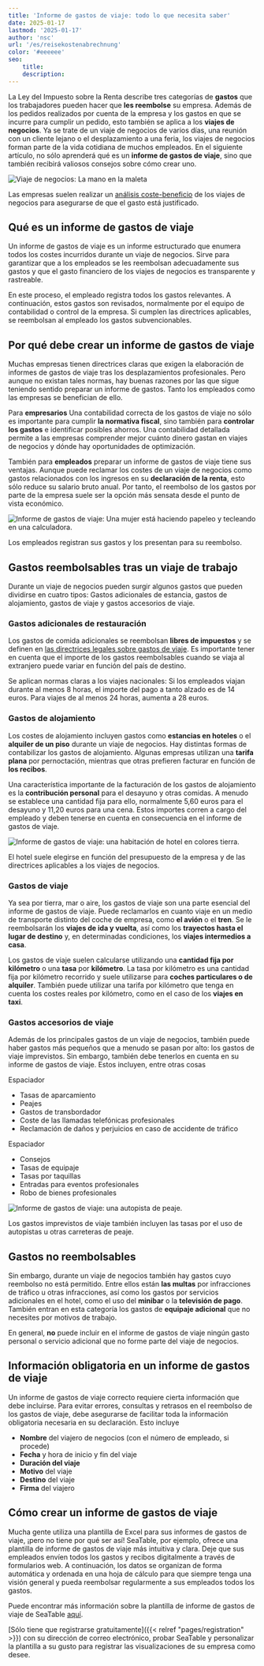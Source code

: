 ```yaml
---
title: 'Informe de gastos de viaje: todo lo que necesita saber'
date: 2025-01-17
lastmod: '2025-01-17'
author: 'nsc'
url: '/es/reisekostenabrechnung'
color: '#eeeeee'
seo:
    title:
    description:
---
```


La Ley del Impuesto sobre la Renta describe tres categorías de **gastos** que los trabajadores pueden hacer que **les reembolse** su empresa. Además de los pedidos realizados por cuenta de la empresa y los gastos en que se incurre para cumplir un pedido, esto también se aplica a los **viajes de negocios**. Ya se trate de un viaje de negocios de varios días, una reunión con un cliente lejano o el desplazamiento a una feria, los viajes de negocios forman parte de la vida cotidiana de muchos empleados. En el siguiente artículo, no sólo aprenderá qué es un **informe de gastos de viaje**, sino que también recibirá valiosos consejos sobre cómo crear uno.

![Viaje de negocios: La mano en la maleta](images/guests-with-suitcases-hotel-reception-711x474.jpg)

Las empresas suelen realizar un [análisis coste-beneficio](https://seatable.io/es/kosten-nutzen-analyse-vorlage/) de los viajes de negocios para asegurarse de que el gasto está justificado.

## Qué es un informe de gastos de viaje

Un informe de gastos de viaje es un informe estructurado que enumera todos los costes incurridos durante un viaje de negocios. Sirve para garantizar que a los empleados se les reembolsan adecuadamente sus gastos y que el gasto financiero de los viajes de negocios es transparente y rastreable.

En este proceso, el empleado registra todos los gastos relevantes. A continuación, estos gastos son revisados, normalmente por el equipo de contabilidad o control de la empresa. Si cumplen las directrices aplicables, se reembolsan al empleado los gastos subvencionables.

## Por qué debe crear un informe de gastos de viaje

Muchas empresas tienen directrices claras que exigen la elaboración de informes de gastos de viaje tras los desplazamientos profesionales. Pero aunque no existan tales normas, hay buenas razones por las que sigue teniendo sentido preparar un informe de gastos. Tanto los empleados como las empresas se benefician de ello.

Para **empresarios** Una contabilidad correcta de los gastos de viaje no sólo es importante para cumplir **la normativa fiscal**, sino también para **controlar los gastos** e identificar posibles ahorros. Una contabilidad detallada permite a las empresas comprender mejor cuánto dinero gastan en viajes de negocios y dónde hay oportunidades de optimización.

También para **empleados** preparar un informe de gastos de viaje tiene sus ventajas. Aunque puede reclamar los costes de un viaje de negocios como gastos relacionados con los ingresos en su **declaración de la renta**, esto sólo reduce su salario bruto anual. Por tanto, el reembolso de los gastos por parte de la empresa suele ser la opción más sensata desde el punto de vista económico.

![Informe de gastos de viaje: Una mujer está haciendo papeleo y tecleando en una calculadora.](images/entrepreneur-working-with-bills-711x474.jpg)

Los empleados registran sus gastos y los presentan para su reembolso.

## Gastos reembolsables tras un viaje de trabajo

Durante un viaje de negocios pueden surgir algunos gastos que pueden dividirse en cuatro tipos: Gastos adicionales de estancia, gastos de alojamiento, gastos de viaje y gastos accesorios de viaje.

### Gastos adicionales de restauración

Los gastos de comida adicionales se reembolsan **libres de impuestos** y se definen en [las directrices legales sobre gastos de viaje](https://www.bva.bund.de/SharedDocs/Downloads/DE/Bundesbedienstete/Mobilitaet-Reisen/RV_RK_TG_UK/Rechtsgrundlagen/Dienstreisen/bmf_erlass_201125_steuerliche_Behandlung_RK_AN.pdf?__blob=publicationFile&v=5). Es importante tener en cuenta que el importe de los gastos reembolsables cuando se viaja al extranjero puede variar en función del país de destino.

Se aplican normas claras a los viajes nacionales: Si los empleados viajan durante al menos 8 horas, el importe del pago a tanto alzado es de 14 euros. Para viajes de al menos 24 horas, aumenta a 28 euros.

### Gastos de alojamiento

Los costes de alojamiento incluyen gastos como **estancias en hoteles** o el **alquiler de un piso** durante un viaje de negocios. Hay distintas formas de contabilizar los gastos de alojamiento. Algunas empresas utilizan una **tarifa plana** por pernoctación, mientras que otras prefieren facturar en función de **los recibos**.

Una característica importante de la facturación de los gastos de alojamiento es la **contribución personal** para el desayuno y otras comidas. A menudo se establece una cantidad fija para ello, normalmente 5,60 euros para el desayuno y 11,20 euros para una cena. Estos importes corren a cargo del empleado y deben tenerse en cuenta en consecuencia en el informe de gastos de viaje.

![Informe de gastos de viaje: una habitación de hotel en colores tierra.](images/pexels-pixabay-164595-711x474.jpg)

El hotel suele elegirse en función del presupuesto de la empresa y de las directrices aplicables a los viajes de negocios.

### Gastos de viaje

Ya sea por tierra, mar o aire, los gastos de viaje son una parte esencial del informe de gastos de viaje. Puede reclamarlos en cuanto viaje en un medio de transporte distinto del coche de empresa, como **el avión** o el **tren**. Se le reembolsarán los **viajes de ida y vuelta**, así como los **trayectos hasta el lugar de destino** y, en determinadas condiciones, los **viajes intermedios a casa**.

Los gastos de viaje suelen calcularse utilizando una **cantidad fija por kilómetro** o una **tasa** por **kilómetro**. La tasa por kilómetro es una cantidad fija por kilómetro recorrido y suele utilizarse para **coches particulares o de alquiler**. También puede utilizar una tarifa por kilómetro que tenga en cuenta los costes reales por kilómetro, como en el caso de los **viajes en taxi**.

### Gastos accesorios de viaje

Además de los principales gastos de un viaje de negocios, también puede haber gastos más pequeños que a menudo se pasan por alto: los gastos de viaje imprevistos. Sin embargo, también debe tenerlos en cuenta en su informe de gastos de viaje. Estos incluyen, entre otras cosas

Espaciador

- Tasas de aparcamiento
- Peajes
- Gastos de transbordador
- Coste de las llamadas telefónicas profesionales
- Reclamación de daños y perjuicios en caso de accidente de tráfico

Espaciador

- Consejos
- Tasas de equipaje
- Tasas por taquillas
- Entradas para eventos profesionales
- Robo de bienes profesionales

![Informe de gastos de viaje: una autopista de peaje.](images/pexels-nandhukumar-16967276-711x443.jpg)

Los gastos imprevistos de viaje también incluyen las tasas por el uso de autopistas u otras carreteras de peaje.

## Gastos no reembolsables

Sin embargo, durante un viaje de negocios también hay gastos cuyo reembolso no está permitido. Entre ellos están **las multas** por infracciones de tráfico u otras infracciones, así como los gastos por servicios adicionales en el hotel, como el uso del **minibar** o la **televisión de pago**. También entran en esta categoría los gastos de **equipaje adicional** que no necesites por motivos de trabajo.

En general, **no** puede incluir en el informe de gastos de viaje ningún gasto personal o servicio adicional que no forme parte del viaje de negocios.

## Información obligatoria en un informe de gastos de viaje

Un informe de gastos de viaje correcto requiere cierta información que debe incluirse. Para evitar errores, consultas y retrasos en el reembolso de los gastos de viaje, debe asegurarse de facilitar toda la información obligatoria necesaria en su declaración. Esto incluye

- **Nombre** del viajero de negocios (con el número de empleado, si procede)
- **Fecha** y hora de inicio y fin del viaje
- **Duración del viaje**
- **Motivo** del viaje
- **Destino** del viaje
- **Firma** del viajero

## Cómo crear un informe de gastos de viaje

Mucha gente utiliza una plantilla de Excel para sus informes de gastos de viaje, ¡pero no tiene por qué ser así! SeaTable, por ejemplo, ofrece una plantilla de informe de gastos de viaje más intuitiva y clara. Deje que sus empleados envíen todos los gastos y recibos digitalmente a través de formularios web. A continuación, los datos se organizan de forma automática y ordenada en una hoja de cálculo para que siempre tenga una visión general y pueda reembolsar regularmente a sus empleados todos los gastos.

Puede encontrar más información sobre la plantilla de informe de gastos de viaje de SeaTable [aquí](https://seatable.io/es/vorlage/alhhthyxqbud1qqkxaormq/).

[Sólo tiene que registrarse gratuitamente]({{< relref "pages/registration" >}}) con su dirección de correo electrónico, probar SeaTable y personalizar la plantilla a su gusto para registrar las visualizaciones de su empresa como desee.
